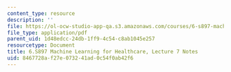 ```yaml
---
content_type: resource
description: ''
file: https://ol-ocw-studio-app-qa.s3.amazonaws.com/courses/6-s897-machine-learning-for-healthcare-spring-2019/8467728af27e073241ad0c54f0ab42f6_MIT6_S897S19_lec7note.pdf
file_type: application/pdf
parent_uid: 1d48edcc-24db-1ff9-4c54-c8ab1045e257
resourcetype: Document
title: 6.S897 Machine Learning for Healthcare, Lecture 7 Notes
uid: 8467728a-f27e-0732-41ad-0c54f0ab42f6
---
```

